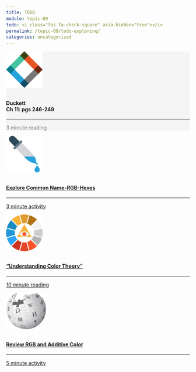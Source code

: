 ```yaml
---
title: TODO
module: topic-09
todo: <i class="fas fa-check-square" aria-hidden="true"></i>
permalink: /topic-09/todo-exploring/
categories: uncategorized
---
```


<div class="row text-center">
  <div class="col-lg-4">
    <div class="bs-component">
      <div class="list-group">
        <div class="list-group-item" style="background-color: #F5F5F5">
          <img src="../img/hw-icon-duckett.svg" style="max-height: 100px; margin: auto; margin-bottom: 10px;" />
          <h4 class="list-group-item-heading">Duckett<br />Ch 11: pgs 246-249</h4>
          <hr>
          <p class="list-group-item-text" style="color: #777;"><i class="fa fa-clock-o" aria-hidden="true"></i> 3 minute reading</p>
        </div>
      </div>
    </div>
  </div>
  <div class="col-lg-4">
    <div class="bs-component">
      <div class="list-group">
        <a href="https://htmlcolorcodes.com/color-names/" target="_blank" class="list-group-item">
          <img src="../img/hw-icon-picker.svg" style="max-height: 100px; margin: auto; margin-bottom: 10px;" />
          <h4 class="list-group-item-heading">Explore Common Name-RGB-Hexes</h4>
          <hr>
          <p class="list-group-item-text"><i class="fa fa-clock-o" aria-hidden="true"></i> 3 minute activity</p>
        </a>
      </div>
    </div>
  </div>
  <div class="col-lg-4">
    <div class="bs-component">
      <div class="list-group">
        <a href="https://99designs.com/blog/tips/the-7-step-guide-to-understanding-color-theory/" target="_blank" class="list-group-item">
          <img src="../img/hw-icon-palette.svg" style="max-height: 100px; margin: auto; margin-bottom: 10px;" />
          <h4 class="list-group-item-heading">“Understanding Color Theory”</h4>
          <hr>
          <p class="list-group-item-text"><i class="fa fa-clock-o" aria-hidden="true"></i> 10 minute reading</p>
        </a>
      </div>
    </div>
  </div>
</div>
<div class="row text-center">
  <div class="col-lg-4">
    <div class="bs-component">
      <div class="list-group">
        <a href="https://en.wikipedia.org/wiki/RGB_color_model" target="_blank" class="list-group-item">
          <img src="../img/hw-icon-wikipedia.png" style="max-height: 100px; margin: auto; margin-bottom: 10px;" />
          <h4 class="list-group-item-heading">Review RGB and Additive Color</h4>
          <hr>
          <p class="list-group-item-text"><i class="fa fa-clock-o" aria-hidden="true"></i> 5 minute activity</p>
        </a>
      </div>
    </div>
  </div>
</div>
